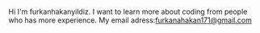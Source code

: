 Hi I'm furkanhakanyildiz. 
I want to learn more about coding from people who has more experience.
My email adress:furkanahakan171@gmail.com
